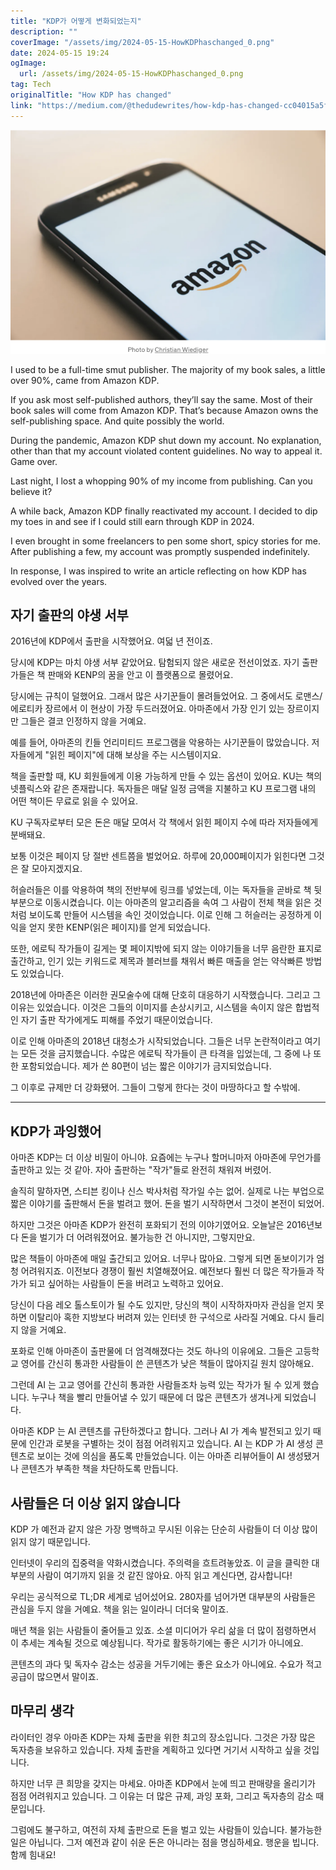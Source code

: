 ```yaml
---
title: "KDP가 어떻게 변화되었는지"
description: ""
coverImage: "/assets/img/2024-05-15-HowKDPhaschanged_0.png"
date: 2024-05-15 19:24
ogImage:
  url: /assets/img/2024-05-15-HowKDPhaschanged_0.png
tag: Tech
originalTitle: "How KDP has changed"
link: "https://medium.com/@thedudewrites/how-kdp-has-changed-cc04015a5f70"
---
```


![image](/assets/img/2024-05-15-HowKDPhaschanged_0.png)

I used to be a full-time smut publisher. The majority of my book sales, a little over 90%, came from Amazon KDP.

If you ask most self-published authors, they’ll say the same. Most of their book sales will come from Amazon KDP. That’s because Amazon owns the self-publishing space. And quite possibly the world.

During the pandemic, Amazon KDP shut down my account. No explanation, other than that my account violated content guidelines. No way to appeal it. Game over.

Last night, I lost a whopping 90% of my income from publishing. Can you believe it?

A while back, Amazon KDP finally reactivated my account. I decided to dip my toes in and see if I could still earn through KDP in 2024.

I even brought in some freelancers to pen some short, spicy stories for me. After publishing a few, my account was promptly suspended indefinitely.

In response, I was inspired to write an article reflecting on how KDP has evolved over the years.

## 자기 출판의 야생 서부

2016년에 KDP에서 출판을 시작했어요. 여덟 년 전이죠.

당시에 KDP는 마치 야생 서부 같았어요. 탐험되지 않은 새로운 전선이었죠. 자기 출판가들은 책 판매와 KENP의 꿈을 안고 이 플랫폼으로 몰렸어요.

당시에는 규칙이 덜했어요. 그래서 많은 사기꾼들이 몰려들었어요. 그 중에서도 로맨스/에로티카 장르에서 이 현상이 가장 두드러졌어요. 아마존에서 가장 인기 있는 장르이지만 그들은 결코 인정하지 않을 거예요.

예를 들어, 아마존의 킨들 언리미티드 프로그램을 악용하는 사기꾼들이 많았습니다. 저자들에게 "읽힌 페이지"에 대해 보상을 주는 시스템이지요.

책을 출판할 때, KU 회원들에게 이용 가능하게 만들 수 있는 옵션이 있어요. KU는 책의 넷플릭스와 같은 존재랍니다. 독자들은 매달 일정 금액을 지불하고 KU 프로그램 내의 어떤 책이든 무료로 읽을 수 있어요.

KU 구독자로부터 모은 돈은 매달 모여서 각 책에서 읽힌 페이지 수에 따라 저자들에게 분배돼요.

보통 이것은 페이지 당 절반 센트쯤을 벌었어요. 하루에 20,000페이지가 읽힌다면 그것은 잘 모아지겠지요.

허슬러들은 이를 악용하여 책의 전반부에 링크를 넣었는데, 이는 독자들을 곧바로 책 뒷부분으로 이동시켰습니다. 이는 아마존의 알고리즘을 속여 그 사람이 전체 책을 읽은 것처럼 보이도록 만들어 시스템을 속인 것이었습니다. 이로 인해 그 허슬러는 공정하게 이익을 얻지 못한 KENP(읽은 페이지)를 얻게 되었습니다.

또한, 에로틱 작가들이 길게는 몇 페이지밖에 되지 않는 이야기들을 너무 음란한 표지로 출간하고, 인기 있는 키워드로 제목과 블러브를 채워서 빠른 매출을 얻는 약삭빠른 방법도 있었습니다.

2018년에 아마존은 이러한 권모술수에 대해 단호히 대응하기 시작했습니다. 그리고 그 이유는 있었습니다. 이것은 그들의 이미지를 손상시키고, 시스템을 속이지 않은 합법적인 자기 출판 작가에게도 피해를 주었기 때문이었습니다.

이로 인해 아마존의 2018년 대청소가 시작되었습니다. 그들은 너무 논란적이라고 여기는 모든 것을 금지했습니다. 수많은 에로틱 작가들이 큰 타격을 입었는데, 그 중에 나 또한 포함되었습니다. 제가 쓴 80편이 넘는 짧은 이야기가 금지되었습니다.

그 이후로 규제만 더 강화됐어. 그들이 그렇게 한다는 것이 마땅하다고 할 수밖에.

---

## KDP가 과잉했어

아마존 KDP는 더 이상 비밀이 아니야. 요즘에는 누구나 할머니마저 아마존에 무언가를 출판하고 있는 것 같아. 자아 출판하는 "작가"들로 완전히 채워져 버렸어.

솔직히 말하자면, 스티븐 킹이나 신스 박사처럼 작가일 수는 없어. 실제로 나는 부업으로 짧은 이야기를 출판해서 돈을 벌려고 했어. 돈을 벌기 시작하면서 그것이 본전이 되었어.

하지만 그것은 아마존 KDP가 완전히 포화되기 전의 이야기였어요. 오늘날은 2016년보다 돈을 벌기가 더 어려워졌어요. 불가능한 건 아니지만, 그렇지만요.

많은 책들이 아마존에 매일 출간되고 있어요. 너무나 많아요. 그렇게 되면 돋보이기가 엄청 어려워지죠. 이전보다 경쟁이 훨씬 치열해졌어요. 예전보다 훨씬 더 많은 작가들과 작가가 되고 싶어하는 사람들이 돈을 버려고 노력하고 있어요.

당신이 다음 레오 톨스토이가 될 수도 있지만, 당신의 책이 시작하자마자 관심을 얻지 못하면 이탈리아 혹한 지방보다 버려져 있는 인터넷 한 구석으로 사라질 거예요. 다시 들리지 않을 거예요.

포화로 인해 아마존이 출판물에 더 엄격해졌다는 것도 하나의 이유에요. 그들은 고등학교 영어를 간신히 통과한 사람들이 쓴 콘텐츠가 낮은 책들이 많아지길 원치 않아해요.

그런데 AI 는 고교 영어를 간신히 통과한 사람들조차 능력 있는 작가가 될 수 있게 했습니다. 누구나 책을 빨리 만들어낼 수 있기 때문에 더 많은 콘텐츠가 생겨나게 되었습니다.

아마존 KDP 는 AI 콘텐츠를 규탄하겠다고 합니다. 그러나 AI 가 계속 발전되고 있기 때문에 인간과 로봇을 구별하는 것이 점점 어려워지고 있습니다. AI 는 KDP 가 AI 생성 콘텐츠로 보이는 것에 의심을 품도록 만들었습니다. 이는 아마존 리뷰어들이 AI 생성됐거나 콘텐츠가 부족한 책을 차단하도록 만듭니다.

## 사람들은 더 이상 읽지 않습니다

KDP 가 예전과 같지 않은 가장 명백하고 무시된 이유는 단순히 사람들이 더 이상 많이 읽지 않기 때문입니다.

인터넷이 우리의 집중력을 약화시켰습니다. 주의력을 흐트려놓았죠. 이 글을 클릭한 대부분의 사람이 여기까지 읽을 것 같진 않아요. 아직 읽고 계신다면, 감사합니다!

우리는 공식적으로 TL;DR 세계로 넘어섰어요. 280자를 넘어가면 대부분의 사람들은 관심을 두지 않을 거예요. 책을 읽는 일이라니 더더욱 말이죠.

매년 책을 읽는 사람들이 줄어들고 있죠. 소셜 미디어가 우리 삶을 더 많이 점령하면서 이 추세는 계속될 것으로 예상됩니다. 작가로 활동하기에는 좋은 시기가 아니에요.

콘텐츠의 과다 및 독자수 감소는 성공을 거두기에는 좋은 요소가 아니에요. 수요가 적고 공급이 많으면서 말이죠.

## 마무리 생각

라이터인 경우 아마존 KDP는 자체 출판을 위한 최고의 장소입니다. 그것은 가장 많은 독자층을 보유하고 있습니다. 자체 출판을 계획하고 있다면 거기서 시작하고 싶을 것입니다.

하지만 너무 큰 희망을 갖지는 마세요. 아마존 KDP에서 눈에 띄고 판매량을 올리기가 점점 어려워지고 있습니다. 그 이유는 더 많은 규제, 과잉 포화, 그리고 독자층의 감소 때문입니다.

그럼에도 불구하고, 여전히 자체 출판으로 돈을 벌고 있는 사람들이 있습니다. 불가능한 일은 아닙니다. 그저 예전과 같이 쉬운 돈은 아니라는 점을 명심하세요. 행운을 빕니다. 함께 힘내요!
